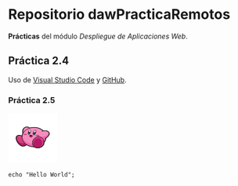 # Repositorio dawPracticaRemotos

**Prácticas** del módulo *Despliegue de Aplicaciones Web*.

## Práctica 2.4

Uso de [Visual Studio Code](https://code.visualstudio.com/) y [GitHub](https://github.com/).

### Práctica 2.5

<img src="kirby.png" alt="kirby" width="100" height="100">

```
echo "Hello World";
```